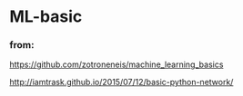 # ML-basic
### from:
https://github.com/zotroneneis/machine_learning_basics

http://iamtrask.github.io/2015/07/12/basic-python-network/
